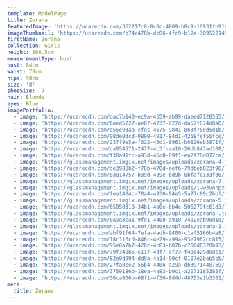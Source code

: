 ```yaml
---
template: ModelPage
title: Zorana
featuredImage: 'https://ucarecdn.com/362217c0-8c0c-4809-b8c9-16931fb91bb3/'
imageThumbnail: 'https://ucarecdn.com/b74c470b-dc86-4fc9-b12a-3895221453dc/'
firstName: Zorana
collection: Girls
height: 168.5cm
measurementType: bust
bust: 84cm
waist: 70cm
hips: 90cm
size: '8'
shoeSize: '7'
hair: Blonde
eyes: Blue
imagePortfolio:
  - image: 'https://ucarecdn.com/dac7b140-ec9a-4559-ab99-daeed7128555/'
  - image: 'https://ucarecdn.com/6aed5227-ae07-4737-827d-da57f874d8a0/'
  - image: 'https://ucarecdn.com/e55e93aa-cfdc-4675-9841-863f75dd5d1b/'
  - image: 'https://ucarecdn.com/98de03c3-0899-4917-84d1-4258fef55fce/'
  - image: 'https://ucarecdn.com/237f9e5e-f022-43d1-8961-b0826eb3971f/'
  - image: 'https://ucarecdn.com/ca054571-2477-4c3f-aa10-26db843ad108/'
  - image: 'https://ucarecdn.com/f38a91fc-a93d-46c8-89f1-ea2f70d072ca/'
  - image: 'https://glassmanagement.imgix.net/images/uploads/zorana-4.jpg'
  - image: 'https://ucarecdn.com/de3988b2-f78b-470d-aef6-79dbeb023f90/'
  - image: 'https://ucarecdn.com/83814757-b39d-489e-bd9b-8bfafc133f80/'
  - image: 'https://glassmanagement.imgix.net/images/uploads/zorana-7.jpg'
  - image: 'https://glassmanagement.imgix.net/images/uploads/i-w3vnnpx-x3.jpg'
  - image: 'https://ucarecdn.com/fea1404c-78a4-4930-94e5-5a77c89c2bbf/'
  - image: 'https://glassmanagement.imgix.net/images/uploads/zorana-5.jpg'
  - image: 'https://ucarecdn.com/65050318-34b1-4a0e-bb4c-506279fc61d3/'
  - image: 'https://glassmanagement.imgix.net/images/uploads/zorana-.jpg'
  - image: 'https://ucarecdn.com/0a9a3ca1-9fd1-4408-a910-7402eab90d1d/'
  - image: 'https://glassmanagement.imgix.net/images/uploads/zorana-1.jpg'
  - image: 'https://ucarecdn.com/abf91f64-7efa-4adb-9400-c1af5166b4e8/'
  - image: 'https://ucarecdn.com/18c116cd-846c-4e29-a99a-93e7962cc815/'
  - image: 'https://ucarecdn.com/95e0a7b7-428c-4c83-b07b-c766d0320b93/'
  - image: 'https://ucarecdn.com/79f349b5-e11f-4df7-af73-f40e429d0dc1/'
  - image: 'https://ucarecdn.com/82e0d994-dd9a-4a14-90cf-0107e2bab5b5/'
  - image: 'https://ucarecdn.com/27fa0ce2-55b4-4406-a29a-db3971448759/'
  - image: 'https://ucarecdn.com/3759186b-18ea-4a83-b9c1-a2073185385f/'
  - image: 'https://ucarecdn.com/36ca806b-68f1-4f30-8d4d-48753e1b3331/'
meta:
  title: Zorana
---
```


